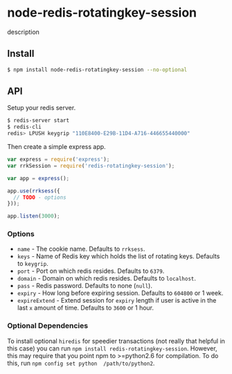 # node-redis-rotatingkey-session

  description

## Install

```bash
$ npm install node-redis-rotatingkey-session --no-optional
```

## API

  Setup your redis server.

```bash
$ redis-server start
$ redis-cli
redis> LPUSH keygrip "110E8400-E29B-11D4-A716-446655440000"
```

  Then create a simple express app.

```js
var express = require('express');
var rrkSession = require('redis-rotatingkey-session');

var app = express();

app.use(rrksess({
  // TODO - options
}));

app.listen(3000);
```

### Options

  - `name` - The cookie name. Defaults to `rrksess`.
  - `keys` - Name of Redis key which holds the list of rotating keys. Defaults to `keygrip`.
  - `port` - Port on which redis resides. Defaults to `6379`.
  - `domain` - Domain on which redis resides. Defaults to `localhost`.
  - `pass` - Redis password. Defaults to none (`null`).
  - `expiry` - How long before expiring session. Defaults to `604800` or 1 week.
  - `expireExtend` - Extend session for `expiry` length if user is active in the last `x` amount of time. Defaults to `3600` or 1 hour.

### Optional Dependencies

  To install optional `hiredis` for speedier transactions (not really that 
helpful in this case) you can run `npm install redis-rotatingkey-session`. 
However, this may require that you point npm to >=python2.6 for compilation. To do this, run `npm config set python 
/path/to/python2`.
